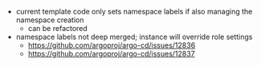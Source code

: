 - current template code only sets namespace labels if also managing the namespace creation
  - can be refactored
- namespace labels not deep merged; instance will override role settings
  - https://github.com/argoproj/argo-cd/issues/12836
  - https://github.com/argoproj/argo-cd/issues/12837

